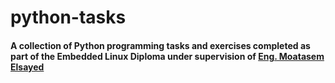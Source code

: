 # python-tasks

#### A collection of Python programming tasks and exercises completed as part of the Embedded Linux Diploma under supervision of [Eng. Moatasem Elsayed](https://www.linkedin.com/in/moatasem-el-sayed/)
